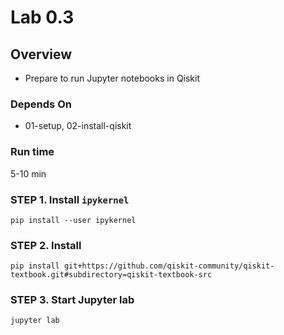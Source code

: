 # Lab 0.3

## Overview

* Prepare to run Jupyter notebooks in Qiskit

### Depends On

* 01-setup, 02-install-qiskit

### Run time

5-10 min

### STEP 1. Install `ipykernel`

```shell
pip install --user ipykernel
```

### STEP 2. Install 

```shell
pip install git+https://github.com/qiskit-community/qiskit-textbook.git#subdirectory=qiskit-textbook-src
```

### STEP 3. Start Jupyter lab

```shell
jupyter lab
```
